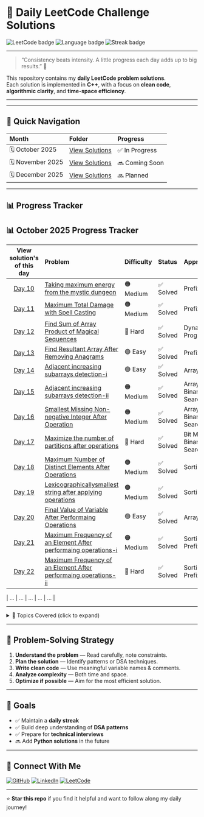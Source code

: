 # 🧠 Daily LeetCode Challenge Solutions

![LeetCode badge](https://img.shields.io/badge/Platform-LeetCode-orange?style=for-the-badge&logo=leetcode)
![Language badge](https://img.shields.io/badge/Language-Python-blue?style=for-the-badge&logo=python)
![Streak badge](https://img.shields.io/badge/Goal-Daily%20Problem%20Solving-brightgreen?style=for-the-badge)


---

> “Consistency beats intensity. A little progress each day adds up to big results.” 💪  

This repository contains my **daily LeetCode problem solutions**.  
Each solution is implemented in **C++**, with a focus on **clean code**, **algorithmic clarity**, and **time-space efficiency**.

---



---

## 🚀 Quick Navigation

| Month | Folder | Progress |
|:------|:--------|:----------|
| 🗓️ October 2025 | [View Solutions](./October2025) | ✅ In Progress |
| 🗓️ November 2025 | [View Solutions](./november2025) | 🔜 Coming Soon |
| 🗓️ December 2025 | [View Solutions](./december2025) | 🔜 Planned |


---

## 📊 Progress Tracker


## 📊 October 2025 Progress Tracker

| View solution's of this day | Problem | Difficulty | Status | Approach |
|:---:|:--------|:------------|:--------|:-----------|
| [Day 10](./October2025/day_10.py) | [Taking maximum energy from the mystic dungeon](https://leetcode.com/problems/taking-maximum-energy-from-the-mystic-dungeon/) | 🟠 Medium | ✅ Solved | Prefix Sum |
| [Day 11](./October2025/day_11.py) | [Maximum Total Damage with Spell Casting](https://leetcode.com/problems/maximum-total-damage-with-spell-casting/) | 🟠 Medium | ✅ Solved | Prefix Sum |
| [Day 12](./October2025/day_12.py) | [Find Sum of Array Product of Magical Sequences](https://leetcode.com/problems/find-sum-of-array-product-of-magical-sequences/) | 🔴 Hard | ✅ Solved | Dynamic Programming |
| [Day 13](./October2025/day_13.py) | [Find Resultant Array After Removing Anagrams](https://leetcode.com/problems/find-resultant-array-after-removing-anagrams/) | 🟢 Easy | ✅ Solved | Prefix Sum |
| [Day 14](./October2025/day_14.py) | [Adjacent increasing subarrays detection-i](https://leetcode.com/problems/adjacent-increasing-subarrays-detection-i/) | 🟢 Easy | ✅ Solved | Array |
| [Day 15](./October2025/day_15.py) | [Adjacent increasing subarrays detection-ii](https://leetcode.com/problems/adjacent-increasing-subarrays-detection-ii/) | 🟠 Medium | ✅ Solved | Array , Binary Search |
| [Day 16](./October2025/day_16.py) | [Smallest Missing Non-negative Integer After Operation](https://leetcode.com/problems/smallest-missing-non-negative-integer-after-operations/) | 🟠 Medium | ✅ Solved | Array , Binary Search |
| [Day 17](./October2025/day_17.py) | [Maximize the number of partitions after operations](https://leetcode.com/problems/maximize-the-number-of-partitions-after-operations/) | 🔴 Hard | ✅ Solved | Bit Mask , Binary Search |
| [Day 18](./October2025/day_18.py) | [Maximum Number of Distinct Elements After Operations](https://leetcode.com/problems/maximum-number-of-distinct-elements-after-operations/) | 🟠 Medium | ✅ Solved | Sorting |
| [Day 19](./October2025/day_19.py) | [Lexicographicallysmallest string after applying operations](https://leetcode.com/problems/lexicographically-smallest-string-after-applying-operations/) | 🟠 Medium | ✅ Solved | Sorting |
| [Day 20](./October2025/day_20.py) | [Final Value of Variable After Performaing Operations](https://leetcode.com/problems/final-value-of-variable-after-performing-operations/) | 🟢 Easy | ✅ Solved | Array |
| [Day 21](./October2025/day_21.py) | [Maximum Frequency of an Element After performaing operations-i](https://leetcode.com/problems/maximum-frequency-of-an-element-after-performing-operations-i/) | 🟠 Medium | ✅ Solved | Sorting , Prefix Sum |
| [Day 22](./October2025/day_22.py) | [Maximum Frequency of an Element After performaing operations-ii](https://leetcode.com/problems/maximum-frequency-of-an-element-after-performing-operations-i/) | 🔴 Hard | ✅ Solved | Sorting , Prefix Sum |

| ... | ... | ... | ... | ... |

---

<details>
<summary>📘 Topics Covered (click to expand)</summary>

- Arrays & Strings  
- Linked Lists  
- Trees & Graphs  
- Stack & Queue  
- Recursion & Backtracking  
- Dynamic Programming  
- Greedy Algorithms  
- Binary Search  
- Sliding Window  
- Bit Manipulation  

</details>

---

## 🧩 Problem-Solving Strategy

1. **Understand the problem** — Read carefully, note constraints.  
2. **Plan the solution** — Identify patterns or DSA techniques.  
3. **Write clean code** — Use meaningful variable names & comments.  
4. **Analyze complexity** — Both time and space.  
5. **Optimize if possible** — Aim for the most efficient solution.

---

## 🏁 Goals

- ✅ Maintain a **daily streak**  
- ✅ Build deep understanding of **DSA patterns**  
- ✅ Prepare for **technical interviews**  
- 🔜 Add **Python solutions** in the future  

---

## 🌟 Connect With Me

[![GitHub](https://img.shields.io/badge/GitHub-TiptoGhosh-black?style=for-the-badge&logo=github)](https://github.com/Tipto-Ghosh)
[![LinkedIn](https://img.shields.io/badge/LinkedIn-Tipto%20Ghosh-blue?style=for-the-badge&logo=linkedin)](https://www.linkedin.com/in/tipto-ghosh-4b0aab283/)
[![LeetCode](https://img.shields.io/badge/LeetCode-TiptoGhosh-orange?style=for-the-badge&logo=leetcode)](https://leetcode.com/u/Tipto_Ghosh/)

---

⭐ **Star this repo** if you find it helpful and want to follow along my daily journey!  
